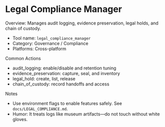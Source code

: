 # Legal Compliance Manager

Overview: Manages audit logging, evidence preservation, legal holds, and chain of custody.

- Tool name: `legal_compliance_manager`
- Category: Governance / Compliance
- Platforms: Cross-platform

Common Actions
- audit_logging: enable/disable and retention tuning
- evidence_preservation: capture, seal, and inventory
- legal_hold: create, list, release
- chain_of_custody: record handoffs and access

Notes
- Use environment flags to enable features safely. See `docs/LEGAL_COMPLIANCE.md`.
- Humor: It treats logs like museum artifacts—do not touch without white gloves.


